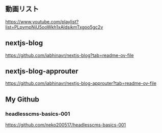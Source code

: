 ## 動画リスト

https://www.youtube.com/playlist?list=PLpvmpNjU5ooWkh1xAldsikmTxgoo5gc2v

## nextjs-blog

https://github.com/iabhinavr/nextjs-blog?tab=readme-ov-file

## nextjs-blog-approuter

https://github.com/iabhinavr/nextjs-blog-approuter?tab=readme-ov-file

## My Github 

### headlesscms-basics-001

https://github.com/neko200517/headlesscms-basics-001
